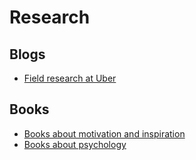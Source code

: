 # Research

## Blogs

- [Field research at Uber](https://medium.com/uber-design/field-research-at-uber-297a46892843#.l46v5hq90)

## Books

- [Books about motivation and  inspiration](https://www.blinkist.com/en/categories/motivation-and-inspiration-en.html)
- [Books about psychology](https://www.blinkist.com/en/categories/psychology-en.html)
